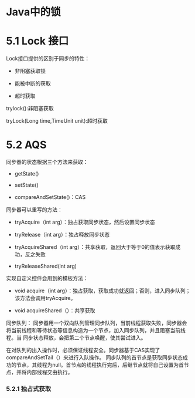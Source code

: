 # Java中的锁

# 5.1 Lock 接口

  Lock接口提供的区别于同步的特性：
  
  * 非阻塞获取锁
  
  * 能被中断的获取
  
  * 超时获取
  
  trylock():非阻塞获取
  
  tryLock(Long time,TimeUnit unit):超时获取
  
# 5.2 AQS
  同步器的状态根据三个方法来获取：
  
  * getState()
  
  * setState()
  
  * compareAndSetState()：CAS
  
  同步器可以重写的方法：
  
  * tryAcquire（int arg）：独占获取同步状态，然后设置同步状态
  
  * tryRelease（int arg）：独占释放同步状态
  
  * tryAcquireShared（int arg）：共享获取，返回大于等于0的值表示获取成功，反之失败
  
  * tryReleaseShared(int arg)
  
  实现自定义控件会用到的模板方法：
  
  * void acquire（int arg）：独占获取，获取成功就返回；否则，进入同步队列；该方法会调用tryAcquire。
  
  * void acquireShared（）：共享获取
  
  同步队列：
    同步器用一个双向队列管理同步队列，当前线程获取失败，同步器会将当前线程和等待状态等信息构造为一个节点，加入同步队列，并且阻塞当前线程。当
    同步状态释放，会把第二个节点唤醒，使其尝试进入。
    
   在对队列的出入操作时，必须保证线程安全。同步器基于CAS实现了compareAndSetTail（）来进行入队操作。
   同步队列的首节点是获取同步状态成功的节点，其线程为null。首节点的线程执行完后，后继节点就将自己设置为首节点，并将内部线程交由执行。
   
### 5.2.1 独占式获取
    
    